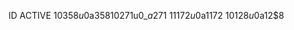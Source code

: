 
ID ACTIVE 
1‌$0‌$3‌$5‌$8‌$u‌$0‌$_‌$a‌$3‌$5‌$8
1‌$0‌$2‌$7‌$1‌$u‌$0‌$_‌$a‌$2‌$7‌$1
1‌$1‌$1‌$7‌$2‌$u‌$0‌$_‌$a‌$1‌$1‌$7‌$2
1‌$0‌$1‌$2‌$8‌$u‌$0‌$_‌$a‌$1‌$2‌$8
